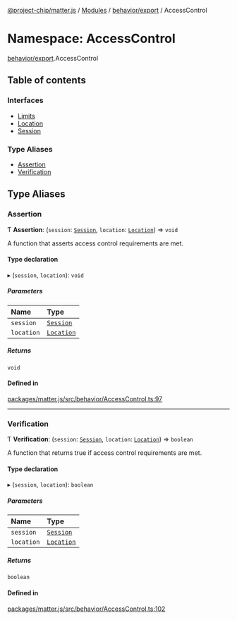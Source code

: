 [@project-chip/matter.js](../README.md) / [Modules](../modules.md) / [behavior/export](behavior_export.md) / AccessControl

# Namespace: AccessControl

[behavior/export](behavior_export.md).AccessControl

## Table of contents

### Interfaces

- [Limits](../interfaces/behavior_export.AccessControl.Limits.md)
- [Location](../interfaces/behavior_export.AccessControl.Location.md)
- [Session](../interfaces/behavior_export.AccessControl.Session.md)

### Type Aliases

- [Assertion](behavior_export.AccessControl.md#assertion)
- [Verification](behavior_export.AccessControl.md#verification)

## Type Aliases

### Assertion

Ƭ **Assertion**: (`session`: [`Session`](../interfaces/behavior_export.AccessControl.Session.md), `location`: [`Location`](../interfaces/behavior_export.AccessControl.Location.md)) => `void`

A function that asserts access control requirements are met.

#### Type declaration

▸ (`session`, `location`): `void`

##### Parameters

| Name | Type |
| :------ | :------ |
| `session` | [`Session`](../interfaces/behavior_export.AccessControl.Session.md) |
| `location` | [`Location`](../interfaces/behavior_export.AccessControl.Location.md) |

##### Returns

`void`

#### Defined in

[packages/matter.js/src/behavior/AccessControl.ts:97](https://github.com/project-chip/matter.js/blob/6d3b6a5d957d88a9231d6ecab4bb41f8133112be/packages/matter.js/src/behavior/AccessControl.ts#L97)

___

### Verification

Ƭ **Verification**: (`session`: [`Session`](../interfaces/behavior_export.AccessControl.Session.md), `location`: [`Location`](../interfaces/behavior_export.AccessControl.Location.md)) => `boolean`

A function that returns true if access control requirements are met.

#### Type declaration

▸ (`session`, `location`): `boolean`

##### Parameters

| Name | Type |
| :------ | :------ |
| `session` | [`Session`](../interfaces/behavior_export.AccessControl.Session.md) |
| `location` | [`Location`](../interfaces/behavior_export.AccessControl.Location.md) |

##### Returns

`boolean`

#### Defined in

[packages/matter.js/src/behavior/AccessControl.ts:102](https://github.com/project-chip/matter.js/blob/6d3b6a5d957d88a9231d6ecab4bb41f8133112be/packages/matter.js/src/behavior/AccessControl.ts#L102)
